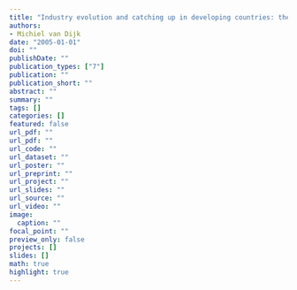 ```yaml
---
title: "Industry evolution and catching up in developing countries: the case of the Indonesian pulp and paper industry"
authors: 
- Michiel van Dijk
date: "2005-01-01"
doi: ""
publishDate: ""
publication_types: ["7"]
publication: ""
publication_short: ""
abstract: ""
summary: ""
tags: []
categories: []
featured: false
url_pdf: ""
url_pdf: ""
url_code: ""
url_dataset: ""
url_poster: ""
url_preprint: ""
url_project: ""
url_slides: ""
url_source: ""
url_video: ""
image: 
  caption: ""
focal_point: ""
preview_only: false
projects: []
slides: []
math: true
highlight: true
---
```

